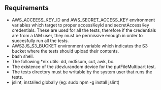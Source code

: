 ## Requirements

 * AWS_ACCEESS_KEY_ID and AWS_SECRET_ACCESS_KEY environment variables which target to proper accessKeyId and secretAccessKey credentials. These are used for all the tests, therefore if the credentials are from a IAM user, they must be permissive enough in order to succesfully run all the tests.
 * AWS2JS_S3_BUCKET environment variable which indicates the S3 bucket where the tests should upload their contents.
 * bash shell.
 * The following *nix utils: dd, md5sum, cut, awk, bc.
 * The existence of the /dev/urandom device for the putFileMultipart test.
 * The tests directory must be writable by the system user that runs the tests.
 * jslint, installed globally (eg: sudo npm -g install jslint)
